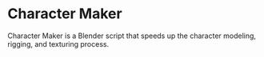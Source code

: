 # Character Maker

Character Maker is a Blender script that speeds up the character modeling, rigging, and texturing process.
